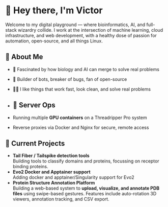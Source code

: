 # 👋 Hey there, I'm Victor

Welcome to my digital playground — where bioinformatics, AI, and full-stack wizardry collide. I work at the intersection of machine learning, cloud infrastructure, and web development, with a healthy dose of passion for automation, open-source, and all things Linux.

## 🧙 About Me

- 🧠 Fascinated by how biology and AI can merge to solve real problems  
- 👾 Builder of bots, breaker of bugs, fan of open-source  
- 🧑‍💻 I like things that work fast, look clean, and solve real problems

- ## 🔧 Server Ops

- Running multiple **GPU containers** on a Threadripper Pro system  
- Reverse proxies via Docker and Nginx for secure, remote access  

## 🔬 Current Projects

- **Tail Fiber / Tailspike detection tools**  
  Building tools to classify domains and proteins, focussing on receptor binding proteins.
- **Evo2 Docker and Apptainer support**  
  Adding docker and apptainer/Singularity support for Evo2
- **Protein Structure Annotation Platform**  
  Building a web-based system to **upload, visualize, and annotate PDB files** using swipe-based gestures. Features include auto-rotation 3D viewers, annotation tracking, and CSV export.
